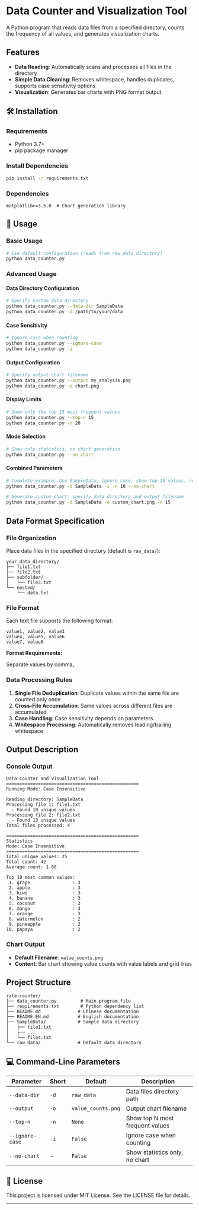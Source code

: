 # Data Counter and Visualization Tool

A Python program that reads data files from a specified directory, counts the frequency of all values, and generates visualization charts.

## Features

- **Data Reading**: Automatically scans and processes all files in the directory
- **Simple Data Cleaning**: Removes whitespace, handles duplicates, supports case sensitivity options
- **Visualization**: Generates bar charts with PNG format output

## 🛠 Installation

### Requirements
- Python 3.7+
- pip package manager

### Install Dependencies
```bash
pip install -r requirements.txt
```

### Dependencies
```
matplotlib>=3.5.0  # Chart generation library
```

## 📖 Usage

### Basic Usage
```bash
# Use default configuration (reads from raw_data directory)
python data_counter.py
```

### Advanced Usage

#### Data Directory Configuration
```bash
# Specify custom data directory
python data_counter.py --data-dir SampleData
python data_counter.py -d /path/to/your/data
```

#### Case Sensitivity
```bash
# Ignore case when counting
python data_counter.py --ignore-case
python data_counter.py -i
```

#### Output Configuration
```bash
# Specify output chart filename
python data_counter.py --output my_analysis.png
python data_counter.py -o chart.png
```

#### Display Limits
```bash
# Show only the top 15 most frequent values
python data_counter.py --top-n 15
python data_counter.py -n 20
```

#### Mode Selection
```bash
# Show only statistics, no chart generation
python data_counter.py --no-chart
```

#### Combined Parameters
```bash
# Complete example: Use SampleData, ignore case, show top 10 values, no chart
python data_counter.py -d SampleData -i -n 10 --no-chart

# Generate custom chart: specify data directory and output filename
python data_counter.py -d SampleData -o custom_chart.png -n 15
```

## Data Format Specification

### File Organization
Place data files in the specified directory (default is `raw_data/`):

```
your_data_directory/
├── file1.txt
├── file2.txt
├── subfolder/
│   └── file3.txt
└── nested/
    └── data.txt
```

### File Format
Each text file supports the following format:

```
value1, value2, value3
value4, value5, value6
value7, value8
```

**Format Requirements:**

Separate values by comma`,`

### Data Processing Rules

1. **Single File Deduplication**: Duplicate values within the same file are counted only once
2. **Cross-File Accumulation**: Same values across different files are accumulated
3. **Case Handling**: Case sensitivity depends on parameters
4. **Whitespace Processing**: Automatically removes leading/trailing whitespace

## Output Description

### Console Output
```
Data Counter and Visualization Tool
==================================================
Running Mode: Case Insensitive

Reading directory: SampleData
Processing file 1: file1.txt
  - Found 10 unique values
Processing file 2: file2.txt
  - Found 13 unique values
Total files processed: 4

==================================================
Statistics
Mode: Case Insensitive
==================================================
Total unique values: 25
Total count: 42
Average count: 1.68

Top 10 most common values:
 1. grape                : 3
 2. apple                : 3
 3. kiwi                 : 3
 4. banana               : 3
 5. coconut              : 3
 6. mango                : 3
 7. orange               : 3
 8. watermelon           : 2
 9. pineapple            : 2
10. papaya               : 2
```

### Chart Output
- **Default Filename**: `value_counts.png`
- **Content**: Bar chart showing value counts with value labels and grid lines

## Project Structure

```
rate-counter/
├── data_counter.py         # Main program file
├── requirements.txt        # Python dependency list
├── README.md              # Chinese documentation
├── README.EN.md           # English documentation
├── SampleData/            # Sample data directory
│   ├── file1.txt
│   ├── ...
│   └── file4.txt
└── raw_data/              # Default data directory
```

## 💻 Command-Line Parameters

| Parameter | Short | Default | Description |
|-----------|-------|---------|-------------|
| `--data-dir` | `-d` | `raw_data` | Data files directory path |
| `--output` | `-o` | `value_counts.png` | Output chart filename |
| `--top-n` | `-n` | `None` | Show top N most frequent values |
| `--ignore-case` | `-i` | `False` | Ignore case when counting |
| `--no-chart` | - | `False` | Show statistics only, no chart |


## 📄 License

This project is licensed under MIT License. See the LICENSE file for details.

---
